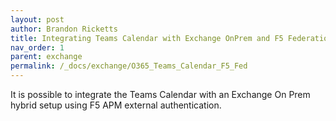 ```yaml
---
layout: post
author: Brandon Ricketts
title: Integrating Teams Calendar with Exchange OnPrem and F5 Federation
nav_order: 1
parent: exchange
permalink: /_docs/exchange/O365_Teams_Calendar_F5_Fed
---
```


  It is possible to integrate the Teams Calendar with an Exchange On Prem hybrid setup using F5 APM external authentication.
